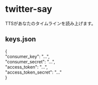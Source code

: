 # twitter-say
TTSがあなたのタイムラインを読み上げます。

## keys.json
{  
    "consumer_key": "...",  
    "consumer_secret": "...",  
    "access_token": "...",  
    "access_token_secret": "..."  
}